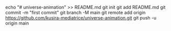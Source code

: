 echo "# universe-animation" >> README.md
git init
git add README.md
git commit -m "first commit"
git branch -M main
git remote add origin https://github.com/kusira-mediatrice/universe-animation.git
git push -u origin main
